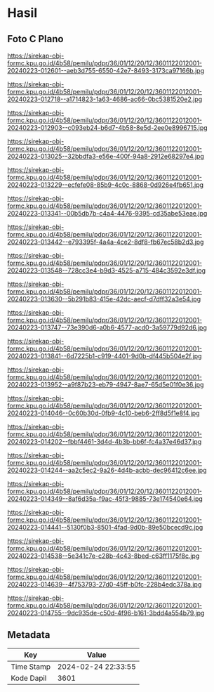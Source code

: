 # Hasil

## Foto C Plano

https://sirekap-obj-formc.kpu.go.id/4b58/pemilu/pdpr/36/01/12/20/12/3601122012001-20240223-012601--aeb3d755-6550-42e7-8493-3173ca97166b.jpg

https://sirekap-obj-formc.kpu.go.id/4b58/pemilu/pdpr/36/01/12/20/12/3601122012001-20240223-012718--a1714823-1a63-4686-ac66-0bc5381520e2.jpg

https://sirekap-obj-formc.kpu.go.id/4b58/pemilu/pdpr/36/01/12/20/12/3601122012001-20240223-012903--c093eb24-b6d7-4b58-8e5d-2ee0e8996715.jpg

https://sirekap-obj-formc.kpu.go.id/4b58/pemilu/pdpr/36/01/12/20/12/3601122012001-20240223-013025--32bbdfa3-e56e-400f-94a8-2912e68297e4.jpg

https://sirekap-obj-formc.kpu.go.id/4b58/pemilu/pdpr/36/01/12/20/12/3601122012001-20240223-013229--ecfefe08-85b9-4c0c-8868-0d926e4fb651.jpg

https://sirekap-obj-formc.kpu.go.id/4b58/pemilu/pdpr/36/01/12/20/12/3601122012001-20240223-013341--00b5db7b-c4a4-4476-9395-cd35abe53eae.jpg

https://sirekap-obj-formc.kpu.go.id/4b58/pemilu/pdpr/36/01/12/20/12/3601122012001-20240223-013442--e793395f-4a4a-4ce2-8df8-fb67ec58b2d3.jpg

https://sirekap-obj-formc.kpu.go.id/4b58/pemilu/pdpr/36/01/12/20/12/3601122012001-20240223-013548--728cc3e4-b9d3-4525-a715-484c3592e3df.jpg

https://sirekap-obj-formc.kpu.go.id/4b58/pemilu/pdpr/36/01/12/20/12/3601122012001-20240223-013630--5b291b83-415e-42dc-aecf-d7dff32a3e54.jpg

https://sirekap-obj-formc.kpu.go.id/4b58/pemilu/pdpr/36/01/12/20/12/3601122012001-20240223-013747--73e390d6-a0b6-4577-acd0-3a59779d92d6.jpg

https://sirekap-obj-formc.kpu.go.id/4b58/pemilu/pdpr/36/01/12/20/12/3601122012001-20240223-013841--6d7225b1-c919-4401-9d0b-df445b504e2f.jpg

https://sirekap-obj-formc.kpu.go.id/4b58/pemilu/pdpr/36/01/12/20/12/3601122012001-20240223-013952--a9f87b23-eb79-4947-8ae7-65d5e01f0e36.jpg

https://sirekap-obj-formc.kpu.go.id/4b58/pemilu/pdpr/36/01/12/20/12/3601122012001-20240223-014046--0c60b30d-0fb9-4c10-beb6-2ff8d5f1e8f4.jpg

https://sirekap-obj-formc.kpu.go.id/4b58/pemilu/pdpr/36/01/12/20/12/3601122012001-20240223-014202--fbbf4461-3d4d-4b3b-bb6f-fc4a37e46d37.jpg

https://sirekap-obj-formc.kpu.go.id/4b58/pemilu/pdpr/36/01/12/20/12/3601122012001-20240223-014244--aa2c5ec2-9a26-4d4b-acbb-dec96412c6ee.jpg

https://sirekap-obj-formc.kpu.go.id/4b58/pemilu/pdpr/36/01/12/20/12/3601122012001-20240223-014349--8af6d35a-f9ac-45f3-9885-73e174540e64.jpg

https://sirekap-obj-formc.kpu.go.id/4b58/pemilu/pdpr/36/01/12/20/12/3601122012001-20240223-014441--5130f0b3-8501-4fad-9d0b-89e50bcecd9c.jpg

https://sirekap-obj-formc.kpu.go.id/4b58/pemilu/pdpr/36/01/12/20/12/3601122012001-20240223-014538--5e341c7e-c28b-4c43-8bed-c63ff1175f8c.jpg

https://sirekap-obj-formc.kpu.go.id/4b58/pemilu/pdpr/36/01/12/20/12/3601122012001-20240223-014639--4f753793-27d0-45ff-b0fc-228b4edc378a.jpg

https://sirekap-obj-formc.kpu.go.id/4b58/pemilu/pdpr/36/01/12/20/12/3601122012001-20240223-014755--9dc935de-c50d-4f96-b161-3bdd4a554b79.jpg


## Metadata

| Key        | Value               |
| ---------- | ------------------- |
| Time Stamp | 2024-02-24 22:33:55 |
| Kode Dapil | 3601                |



